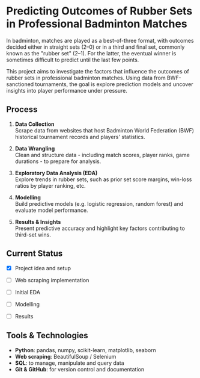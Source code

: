 # Predicting Outcomes of Rubber Sets in Professional Badminton Matches
In badminton, matches are played as a best-of-three format, with outcomes decided either in straight sets (2–0) or in a third and final set, commonly known as the "rubber set" (2–1). For the latter, the eventual winner is sometimes difficult to predict until the last few points.

This project aims to investigate the factors that influence the outcomes of rubber sets in professional badminton matches. Using data from BWF-sanctioned tournaments, the goal is explore prediction models and uncover insights into player performance under pressure.


## Process
1. **Data Collection**\
Scrape data from websites that host Badminton World Federation (BWF) historical tournament records and players' statistics.

2. **Data Wrangling**\
Clean and structure data - including match scores, player ranks, game durations - to prepare for analysis.

3. **Exploratory Data Analysis (EDA)**\
Explore trends in rubber sets, such as prior set score margins, win-loss ratios by player ranking, etc.

4. **Modelling**\
Build predictive models (e.g. logistic regression, random forest) and evaluate model performance.

5. **Results & Insights**\
Present predictive accuracy and highlight key factors contributing to third-set wins.


## Current Status
- [x] Project idea and setup
- [ ] Web scraping implementation
- [ ] Initial EDA
- [ ] Modelling
- [ ] Results


## Tools & Technologies
- **Python**: pandas, numpy, scikit-learn, matplotlib, seaborn
- **Web scraping**: BeautifulSoup / Selenium
- **SQL**: to manage, manipulate and query data
- **Git & GitHub**: for version control and documentation
